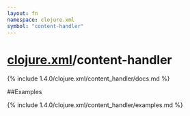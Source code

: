 ```yaml
---
layout: fn
namespace: clojure.xml
symbol: "content-handler"
---
```


# [clojure.xml](../)/content-handler

{% include 1.4.0/clojure.xml/content_handler/docs.md %}

##Examples

{% include 1.4.0/clojure.xml/content_handler/examples.md %}

